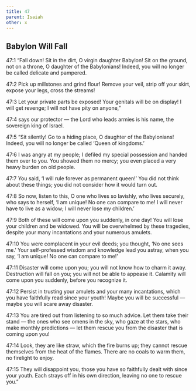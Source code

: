 ```yaml
---
title: 47
parent: Isaiah
other: x
---
```


## Babylon Will Fall

<a name="47:1">47:1</a> “Fall down! Sit in the dirt,
O virgin daughter Babylon!
Sit on the ground, not on a throne,
O daughter of the Babylonians!
Indeed, you will no longer be called delicate and pampered.

<a name="47:2">47:2</a> Pick up millstones and grind flour!
Remove your veil,
strip off your skirt,
expose your legs,
cross the streams!

<a name="47:3">47:3</a> Let your private parts be exposed!
Your genitals will be on display!
I will get revenge;
I will not have pity on anyone,”

<a name="47:4">47:4</a> says our protector — 
the Lord who leads armies is his name,
the sovereign king of Israel.

<a name="47:5">47:5</a> “Sit silently! Go to a hiding place,
O daughter of the Babylonians!
Indeed, you will no longer be called ‘Queen of kingdoms.’

<a name="47:6">47:6</a> I was angry at my people;
I defiled my special possession
and handed them over to you.
You showed them no mercy;
you even placed a very heavy burden on old people.

<a name="47:7">47:7</a> You said,
‘I will rule forever as permanent queen!’
You did not think about these things;
you did not consider how it would turn out.

<a name="47:8">47:8</a> So now, listen to this,
O one who lives so lavishly,
who lives securely,
who says to herself,
‘I am unique! No one can compare to me!
I will never have to live as a widow;
I will never lose my children.’

<a name="47:9">47:9</a> Both of these will come upon you
suddenly, in one day!
You will lose your children and be widowed.
You will be overwhelmed by these tragedies,
despite your many incantations
and your numerous amulets.

<a name="47:10">47:10</a> You were complacent in your evil deeds;
you thought, ‘No one sees me.’
Your self-professed wisdom and knowledge lead you astray,
when you say, ‘I am unique! No one can compare to me!’

<a name="47:11">47:11</a> Disaster will come upon you;
you will not know how to charm it away.
Destruction will fall on you;
you will not be able to appease it.
Calamity will come upon you suddenly,
before you recognize it.

<a name="47:12">47:12</a> Persist in trusting your amulets
and your many incantations,
which you have faithfully read since your youth!
Maybe you will be successful — 
maybe you will scare away disaster.

<a name="47:13">47:13</a> You are tired out from listening to so much advice.
Let them take their stand — 
the ones who see omens in the sky,
who gaze at the stars,
who make monthly predictions — 
let them rescue you from the disaster that is coming upon you!

<a name="47:14">47:14</a> Look, they are like straw,
which the fire burns up;
they cannot rescue themselves
from the heat of the flames.
There are no coals to warm them,
no firelight to enjoy.

<a name="47:15">47:15</a> They will disappoint you,
those you have so faithfully dealt with since your youth.
Each strays off in his own direction,
leaving no one to rescue you.”
